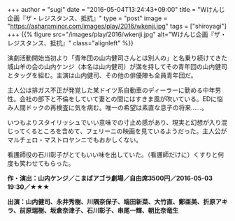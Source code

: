 +++
author = "sugi"
date = "2016-05-04T13:24:43+09:00"
title = "Wけんじ企画『ザ・レジスタンス、抵抗』"
type = "post"
image = "https://asharpminor.com/images/play/2016/wkenji.jpg"
tags = ["shiroyagi"]
+++
{{% figure src="/images/play/2016/wkenji.jpg" alt="Wけんじ企画『ザ・レジスタンス、抵抗』" class="alignleft" %}}

演劇活動開始当初より「青年団の山内健司さんとは別人の」と名乗り続けてきた城山羊の会の山内ケンジ（本名は山内健司）が満を持してその青年団の山内健司とタッグを組む。主演は山内健司、その他の俳優陣も全員青年団だ。

主人公は排ガス不正が発覚した某ドイツ系自動車のディーラーに勤める中年男性。会社の部下と不倫をしていて妻との間にはすきま風が吹いている。EDに悩み人間ドックの再検査に気を病む。唯一の希望は素直な息子の将来……。

いつもよりスタイリッシュでいい意味での寸止め感があり、現実と幻想が入り混じってくるところを含めて、フェリーニの映画を見ているようだった。主人公がマルチェロ・マストロヤンニでもおかしくない。

看護師役の石川彰子がとてもいい味を出していた。（看護師だけに）くすりと何度も笑わせてもらった。

**作・演出：山内ケンジ／こまばアゴラ劇場／自由席3500円／2016-05-03 19:30／★★★**

**出演：山内健司、永井秀樹、川隅奈保子、端田新菜、大竹直、鄭亜美、折原アキラ、前原瑞樹、坂倉奈津子、石川彰子、串尾一輝、朝比奈竜生**
